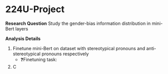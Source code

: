 # 224U-Project

**Research Question**
Study the gender-bias information distribution in mini-Bert layers

**Analysis Details**
1. Finetune mini-Bert on dataset with stereotypical pronouns and anti-stereotypical pronouns respectively
    - ❓Finetuning task:
2. C
